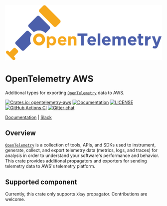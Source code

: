 ![OpenTelemetry — An observability framework for cloud-native software.][splash]

[splash]: https://raw.githubusercontent.com/open-telemetry/opentelemetry-rust/main/assets/logo-text.png

# OpenTelemetry AWS

Additional types for exporting [`OpenTelemetry`] data to AWS.

[![Crates.io: opentelemetry-aws](https://img.shields.io/crates/v/opentelemetry-aws.svg)](https://crates.io/crates/opentelemetry-aws)
[![Documentation](https://docs.rs/opentelemetry-aws/badge.svg)](https://docs.rs/opentelemetry-aws)
[![LICENSE](https://img.shields.io/crates/l/opentelemetry-aws)](./LICENSE)
[![GitHub Actions CI](https://github.com/open-telemetry/opentelemetry-rust/workflows/CI/badge.svg)](https://github.com/open-telemetry/opentelemetry-rust/actions?query=workflow%3ACI+branch%3Amain)
[![Gitter chat](https://img.shields.io/badge/gitter-join%20chat%20%E2%86%92-brightgreen.svg)](https://gitter.im/open-telemetry/opentelemetry-rust)

[Documentation](https://docs.rs/opentelemetry-aws) |
[Slack](https://cloud-native.slack.com/archives/C03GDP0H023)

## Overview

[`OpenTelemetry`] is a collection of tools, APIs, and SDKs used to instrument,
generate, collect, and export telemetry data (metrics, logs, and traces) for
analysis in order to understand your software's performance and behavior. This
crate provides additional propagators and exporters for sending telemetry data
to AWS's telemetry platform.

## Supported component

Currently, this crate only supports `XRay` propagator. Contributions are welcome.

[`OpenTelemetry`]: https://crates.io/crates/opentelemetry
